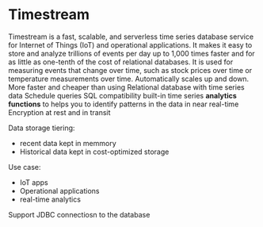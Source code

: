 
# Timestream

Timestream is a fast, scalable, and serverless time series database service for Internet of Things (IoT) and operational applications.
It makes it easy to store and analyze trillions of events per day up to 1,000 times faster and for as little as one-tenth of the cost of relational databases.
It is used for measuring events that change over time, such as stock prices over time or temperature measurements over time.
Automatically scales up and down. 
More faster and cheaper than using Relational database with time series data
Schedule queries
SQL compatibility
built-in time series **analytics functions** to helps you to identify patterns in the data in near real-time
Encryption at rest and in transit

Data storage tiering: 
- recent data kept in memmory 
- Historical data kept in cost-optimized storage

Use case: 
- IoT apps
- Operational applications
- real-time analytics

Support JDBC connectiosn to the database

